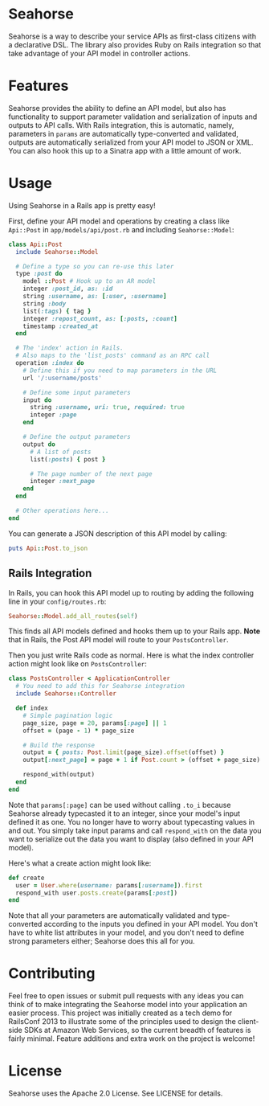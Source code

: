 # Seahorse

Seahorse is a way to describe your service APIs as first-class citizens with
a declarative DSL. The library also provides Ruby on Rails integration so that
take advantage of your API model in controller actions.

# Features

Seahorse provides the ability to define an API model, but also has functionality
to support parameter validation and serialization of inputs and outputs to API
calls. With Rails integration, this is automatic, namely, parameters in
`params` are automatically type-converted and validated, outputs are
automatically serialized from your API model to JSON or XML. You can also hook
this up to a Sinatra app with a little amount of work.

# Usage

Using Seahorse in a Rails app is pretty easy!

First, define your API model and operations by creating a class like
`Api::Post` in `app/models/api/post.rb` and including `Seahorse::Model`:

```ruby
class Api::Post
  include Seahorse::Model

  # Define a type so you can re-use this later
  type :post do
    model ::Post # Hook up to an AR model
    integer :post_id, as: :id
    string :username, as: [:user, :username]
    string :body
    list(:tags) { tag }
    integer :repost_count, as: [:posts, :count]
    timestamp :created_at
  end

  # The 'index' action in Rails.
  # Also maps to the 'list_posts' command as an RPC call
  operation :index do
    # Define this if you need to map parameters in the URL
    url '/:username/posts'

    # Define some input parameters
    input do
      string :username, uri: true, required: true
      integer :page
    end

    # Define the output parameters
    output do
      # A list of posts
      list(:posts) { post }

      # The page number of the next page
      integer :next_page
    end
  end

  # Other operations here...
end
```

You can generate a JSON description of this API model by calling:

```ruby
puts Api::Post.to_json
```

## Rails Integration

In Rails, you can hook this API model up to routing by adding the following line
in your `config/routes.rb`:

```ruby
Seahorse::Model.add_all_routes(self)
```

This finds all API models defined and hooks them up to your Rails app.
**Note** that in Rails, the Post API model will route to your `PostsController`.

Then you just write Rails code as normal. Here is what the index controller
action might look like on `PostsController`:

```ruby
class PostsController < ApplicationController
  # You need to add this for Seahorse integration
  include Seahorse::Controller

  def index
    # Simple pagination logic
    page_size, page = 20, params[:page] || 1
    offset = (page - 1) * page_size

    # Build the response
    output = { posts: Post.limit(page_size).offset(offset) }
    output[:next_page] = page + 1 if Post.count > (offset + page_size)

    respond_with(output)
  end
end
```

Note that `params[:page]` can be used without calling `.to_i` because Seahorse
already typecasted it to an integer, since your model's input defined it as one.
You no longer have to worry about typecasting values in and out. You simply
take input params and call `respond_with` on the data you want to serialize
out the data you want to display (also defined in your API model).

Here's what a create action might look like:

```ruby
def create
  user = User.where(username: params[:username]).first
  respond_with user.posts.create(params[:post])
end
```

Note that all your parameters are automatically validated and type-converted
according to the inputs you defined in your API model. You don't have to white
list attributes in your model, and you don't need to define strong parameters
either; Seahorse does this all for you.

# Contributing

Feel free to open issues or submit pull requests with any ideas you can think
of to make integrating the Seahorse model into your application an easier
process. This project was initially created as a tech demo for RailsConf 2013
to illustrate some of the principles used to design the client-side SDKs at
Amazon Web Services, so the current breadth of features is fairly minimal.
Feature additions and extra work on the project is welcome!

# License

Seahorse uses the Apache 2.0 License. See LICENSE for details.
